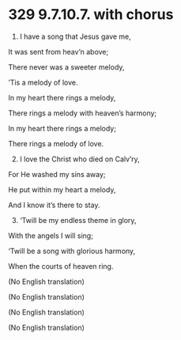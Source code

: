 # 329 9.7.10.7. with chorus

1.  I have a song that Jesus gave me,

It was sent from heav’n above;

There never was a sweeter melody,

’Tis a melody of love.

In my heart there rings a melody,

There rings a melody with heaven’s harmony;

In my heart there rings a melody;

There rings a melody of love.

2.  I love the Christ who died on Calv’ry,

For He washed my sins away;

He put within my heart a melody,

And I know it’s there to stay.

3.  ‘Twill be my endless theme in glory,

With the angels I will sing;

‘Twill be a song with glorious harmony,

When the courts of heaven ring.

(No English translation)

(No English translation)

(No English translation)

(No English translation)

